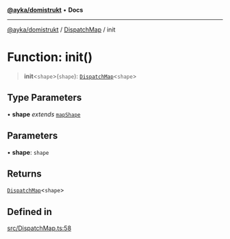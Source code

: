 [**@ayka/domistrukt**](../../../README.md) • **Docs**

***

[@ayka/domistrukt](../../../globals.md) / [DispatchMap](../README.md) / init

# Function: init()

> **init**\<`shape`\>(`shape`): [`DispatchMap`](../classes/DispatchMap.md)\<`shape`\>

## Type Parameters

• **shape** *extends* [`mapShape`](../type-aliases/mapShape.md)

## Parameters

• **shape**: `shape`

## Returns

[`DispatchMap`](../classes/DispatchMap.md)\<`shape`\>

## Defined in

[src/DispatchMap.ts:58](https://github.com/AndreyMork/domistrukt/blob/edcfe9ca26584b5845c6864b1bb3eb94a6a879e3/src/DispatchMap.ts#L58)
